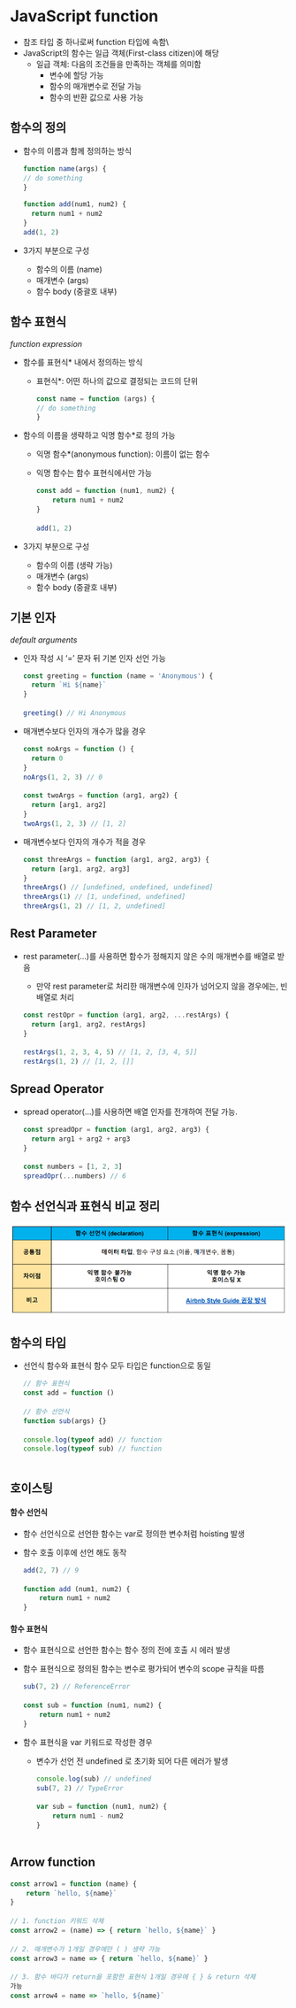 # JavaScript function

- 참조 타입 중 하나로써 function 타입에 속함\
- JavaScript의 함수는 일급 객체(First-class citizen)에 해당
  - 일급 객체: 다음의 조건들을 만족하는 객체를 의미함
    - 변수에 할당 가능
    - 함수의 매개변수로 전달 가능
    - 함수의 반환 값으로 사용 가능



## 함수의 정의

- 함수의 이름과 함께 정의하는 방식

  ```js
  function name(args) {
  // do something
  }
  ```

  ```js
  function add(num1, num2) {
  	return num1 + num2
  }
  add(1, 2)
  ```

  

- 3가지 부분으로 구성
  - 함수의 이름 (name)
  - 매개변수 (args)
  - 함수 body (중괄호 내부)



## 함수 표현식

*function expression*



- 함수를 표현식* 내에서 정의하는 방식

  - 표현식*: 어떤 하나의 값으로 결정되는 코드의 단위

    ```js
    const name = function (args) {
    // do something
    }
    ```

    

- 함수의 이름을 생략하고 익명 함수*로 정의 가능

  - 익명 함수*(anonymous function): 이름이 없는 함수

  - 익명 함수는 함수 표현식에서만 가능

    ```js
    const add = function (num1, num2) {
    	return num1 + num2
    }
    
    add(1, 2)
    ```

    

- 3가지 부분으로 구성

  - 함수의 이름 (생략 가능)
  - 매개변수 (args)
  - 함수 body (중괄호 내부)



## 기본 인자

*default arguments*



- 인자 작성 시 ‘=’ 문자 뒤 기본 인자 선언 가능

  ```js
  const greeting = function (name = 'Anonymous') {
  	return `Hi ${name}`
  }
  
  greeting() // Hi Anonymous
  ```



- 매개변수보다 인자의 개수가 많을 경우

  ```js
  const noArgs = function () {
  	return 0
  }
  noArgs(1, 2, 3) // 0
  
  const twoArgs = function (arg1, arg2) {
  	return [arg1, arg2]
  }
  twoArgs(1, 2, 3) // [1, 2]
  ```



- 매개변수보다 인자의 개수가 적을 경우

  ```js
  const threeArgs = function (arg1, arg2, arg3) {
  	return [arg1, arg2, arg3]
  }
  threeArgs() // [undefined, undefined, undefined]
  threeArgs(1) // [1, undefined, undefined]
  threeArgs(1, 2) // [1, 2, undefined]
  ```

  



## Rest Parameter

- rest parameter(…)를 사용하면 함수가 정해지지 않은 수의 매개변수를 배열로 받음

  - 만약 rest parameter로 처리한 매개변수에 인자가 넘어오지 않을 경우에는, 빈 배열로 처리

  ```js
  const restOpr = function (arg1, arg2, ...restArgs) {
  	return [arg1, arg2, restArgs]
  }
  
  restArgs(1, 2, 3, 4, 5) // [1, 2, [3, 4, 5]]
  restArgs(1, 2) // [1, 2, []]
  ```



## Spread Operator

- spread operator(…)를 사용하면 배열 인자를 전개하여 전달 가능.

  ```js
  const spreadOpr = function (arg1, arg2, arg3) {
  	return arg1 + arg2 + arg3
  }
  
  const numbers = [1, 2, 3]
  spreadOpr(...numbers) // 6
  ```



## 함수 선언식과 표현식 비교 정리

![image-20220916173123104](JavaScript_function.assets/image-20220916173123104.png)



## 함수의 타입

- 선언식 함수와 표현식 함수 모두 타입은 function으로 동일

  ```js
  // 함수 표현식
  const add = function ()
  
  // 함수 선언식
  function sub(args) {}
  
  console.log(typeof add) // function
  console.log(typeof sub) // function



## 호이스팅

#### 함수 선언식

- 함수 선언식으로 선언한 함수는 var로 정의한 변수처럼 hoisting 발생

- 함수 호출 이후에 선언 해도 동작

  ```js
  add(2, 7) // 9
  
  function add (num1, num2) {
      return num1 + num2
  }
  ```

  

#### 함수 표현식

- 함수 표현식으로 선언한 함수는 함수 정의 전에 호출 시 에러 발생

- 함수 표현식으로 정의된 함수는 변수로 평가되어 변수의 scope 규칙을 따름

  ```js
  sub(7, 2) // ReferenceError
  
  const sub = function (num1, num2) {
      return num1 + num2
  }
  ```

  

- 함수 표현식을 var 키워드로 작성한 경우

  - 변수가 선언 전 undefined 로 초기화 되어 다른 에러가 발생

    ```js
    console.log(sub) // undefined
    sub(7, 2) // TypeError
    
    var sub = function (num1, num2) {
        return num1 - num2
    }



## Arrow function

```js
const arrow1 = function (name) {
	return `hello, ${name}`
}

// 1. function 키워드 삭제
const arrow2 = (name) => { return `hello, ${name}` }

// 2. 매개변수가 1개일 경우에만 ( ) 생략 가능
const arrow3 = name => { return `hello, ${name}` }

// 3. 함수 바디가 return을 포함한 표현식 1개일 경우에 { } & return 삭제
가능
const arrow4 = name => `hello, ${name}`
```

